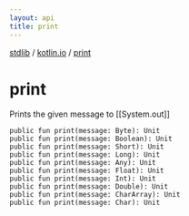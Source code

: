 ```yaml
---
layout: api
title: print
---
```

[stdlib](../index.html) / [kotlin.io](index.html) / [print](print.html)

# print
Prints the given message to [[System.out]]
```
public fun print(message: Byte): Unit
public fun print(message: Boolean): Unit
public fun print(message: Short): Unit
public fun print(message: Long): Unit
public fun print(message: Any): Unit
public fun print(message: Float): Unit
public fun print(message: Int): Unit
public fun print(message: Double): Unit
public fun print(message: CharArray): Unit
public fun print(message: Char): Unit
```
